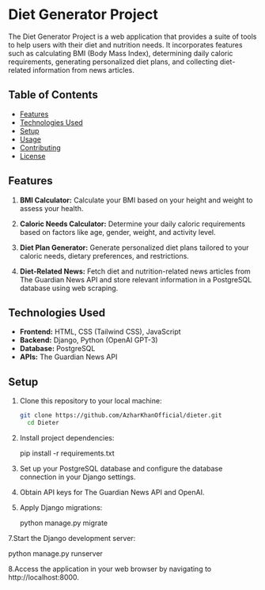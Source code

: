 # Diet Generator Project

The Diet Generator Project is a web application that provides a suite of tools to help users with their diet and nutrition needs. It incorporates features such as calculating BMI (Body Mass Index), determining daily caloric requirements, generating personalized diet plans, and collecting diet-related information from news articles.

## Table of Contents

- [Features](#features)
- [Technologies Used](#technologies-used)
- [Setup](#setup)
- [Usage](#usage)
- [Contributing](#contributing)
- [License](#license)

## Features

1. **BMI Calculator:** Calculate your BMI based on your height and weight to assess your health.

2. **Caloric Needs Calculator:** Determine your daily caloric requirements based on factors like age, gender, weight, and activity level.

3. **Diet Plan Generator:** Generate personalized diet plans tailored to your caloric needs, dietary preferences, and restrictions.

4. **Diet-Related News:** Fetch diet and nutrition-related news articles from The Guardian News API and store relevant information in a PostgreSQL database using web scraping.

## Technologies Used

- **Frontend:** HTML, CSS (Tailwind CSS), JavaScript
- **Backend:** Django, Python (OpenAI GPT-3)
- **Database:** PostgreSQL
- **APIs:** The Guardian News API

## Setup

1. Clone this repository to your local machine:

   ```bash
   git clone https://github.com/AzharKhanOfficial/dieter.git
     cd Dieter

2. Install project dependencies:

   pip install -r requirements.txt
    
4. Set up your PostgreSQL database and configure the database connection in your Django settings.
5. Obtain API keys for The Guardian News API and OpenAI.
6. Apply Django migrations:

   python manage.py migrate
   
7.Start the Django development server:

   python manage.py runserver

8.Access the application in your web browser by navigating to http://localhost:8000.



   
